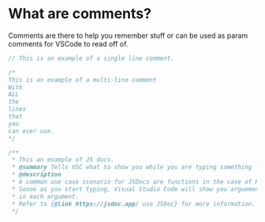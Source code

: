 # What are comments?

Comments are there to help you remember stuff or can be used as param comments for VSCode to read off of.

```js
// This is an example of a single line comment.

/*
This is an example of a multi-line comment
With
ALL
the
lines
that
you
can ever use.
*/

/**
 * This an example of JS docs.
 * @summary Tells VSC what to show you while you are typing something like a function
 * @description
 * A common use case scenario for JSDocs are functions in the case of KubeJS.
 * Soooo as you start typing, Visual Studio Code will show you arguements and what goes
 * in each argument.
 * Refer to {@link https://jsdoc.app/ use JSDoc} for more information.
 */

```